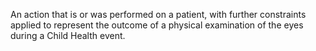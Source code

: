 An action that is or was performed on a patient, with further constraints applied to represent the outcome of a physical examination of the eyes during a Child Health event.